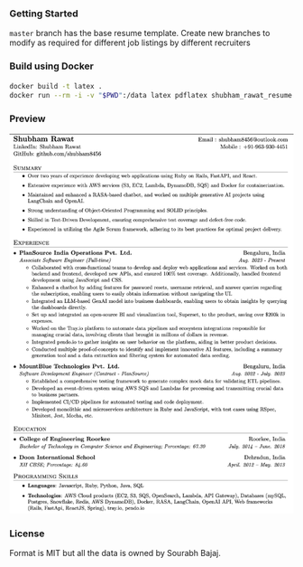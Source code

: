 ### Getting Started

`master` branch has the base resume template.
Create new branches to modify as required for different job listings by different recruiters

### Build using Docker

```sh
docker build -t latex .
docker run --rm -i -v "$PWD":/data latex pdflatex shubham_rawat_resume.tex
```

### Preview

![Resume Screenshot 1](/resume_preview_1.png)
<!-- ![Resume Screenshot 2](/resume_preview_2.png) -->

### License

Format is MIT but all the data is owned by Sourabh Bajaj.
